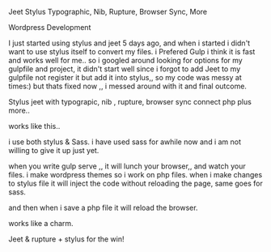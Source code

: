 Jeet Stylus Typographic, Nib, Rupture, Browser Sync, More

Wordpress Development

I just started using stylus and jeet 5 days ago, and when i started i didn't want to use stylus itself to convert my files.
i Prefered Gulp i think it is fast and works well for me.. so i googled around looking for options for my gulpfile and project,
it didn't start well since i forgot to add Jeet to my gulpfile not register it but add it into stylus,, so my code was messy at times:)
but thats fixed now ,, i messed around with it and final outcome.

Stylus jeet with typograpic, nib , rupture, browser sync connect php plus more..

works like this..

i use both stylus & Sass.
i have used sass for awhile now and i am not willing to give it up just yet.

when you write gulp serve ,, it will lunch your browser,, and watch your files. 
i make wordpress themes so i work on php files. 
when i make changes to stylus file it will inject the code without reloading the page, same goes for sass.

and then when i save a php file it will reload the browser.

works like a charm.

Jeet & rupture + stylus for the win!

